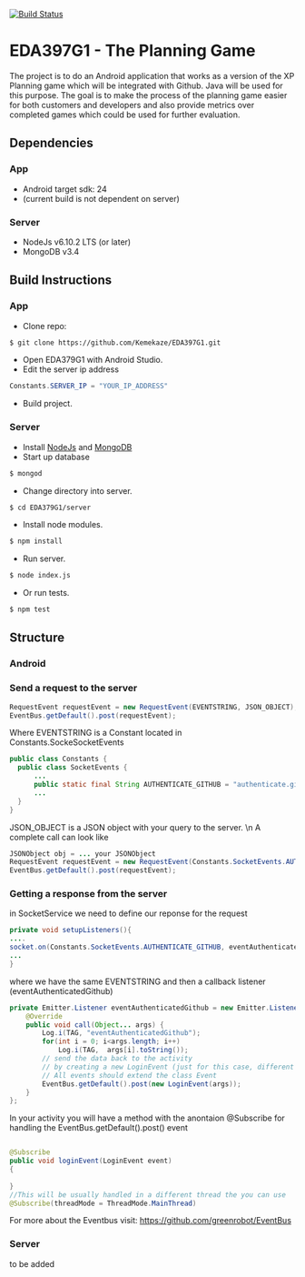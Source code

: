 [![Build Status](https://travis-ci.com/Kemekaze/EDA397G1.svg?token=xwshWmggh1TkzihJDoDT&branch=master)](https://travis-ci.com/Kemekaze/EDA397G1)
# EDA397G1 - The Planning Game
The project is to do an Android application that works as a version of the XP Planning game which will be integrated with Github. Java will be used for this purpose. The goal is to make the process of the planning game easier for both customers and developers and also provide metrics over completed games which could be used for further evaluation.

## Dependencies

### App
* Android target sdk: 24
* (current build is not dependent on server)

### Server

* NodeJs v6.10.2 LTS (or later)
* MongoDB v3.4

## Build Instructions

### App
* Clone repo:
```bash
$ git clone https://github.com/Kemekaze/EDA397G1.git
```
* Open EDA379G1 with Android Studio.
* Edit the server ip address
```java
Constants.SERVER_IP = "YOUR_IP_ADDRESS"
```
* Build project.


### Server

* Install [NodeJs](https://nodejs.org/en/) and [MongoDB](https://docs.mongodb.com/manual/installation/)
* Start up database
```bash
$ mongod
```
* Change directory into server.
```bash
$ cd EDA379G1/server
```
* Install node modules.
```bash
$ npm install
```
* Run server.
```bash
$ node index.js
```
* Or run tests.
```bash
$ npm test
```

## Structure
### Android
### Send a request to the server
```java
RequestEvent requestEvent = new RequestEvent(EVENTSTRING, JSON_OBJECT);
EventBus.getDefault().post(requestEvent);
```
Where EVENTSTRING is a Constant located in Constants.SockeSocketEvents
```java
public class Constants {
  public class SocketEvents {
      ...
      public static final String AUTHENTICATE_GITHUB = "authenticate.github";
      ...
  }
}
```
JSON_OBJECT is a JSON object with your query to the server. \n
A complete call can look like
```java
JSONObject obj = ... your JSONObject
RequestEvent requestEvent = new RequestEvent(Constants.SocketEvents.AUTHENTICATE_GITHUB,obj);
EventBus.getDefault().post(requestEvent);
```
### Getting a response from the server
in SocketService
we need to define our reponse for the request
```java
private void setupListeners(){
....
socket.on(Constants.SocketEvents.AUTHENTICATE_GITHUB, eventAuthenticatedGithub);
...
}
```
where we have the same EVENTSTRING and then a callback listener (eventAuthenticatedGithub)
```java
private Emitter.Listener eventAuthenticatedGithub = new Emitter.Listener() {
    @Override
    public void call(Object... args) {
        Log.i(TAG, "eventAuthenticatedGithub");
        for(int i = 0; i<args.length; i++)
            Log.i(TAG,  args[i].toString());
        // send the data back to the activity
        // by creating a new LoginEvent (just for this case, different events for different events)
        // All events should extend the class Event
        EventBus.getDefault().post(new LoginEvent(args));
    }
};
```
In your activity you will have a method with the anontaion @Subscribe for handling the EventBus.getDefault().post() event
```java

@Subscribe
public void loginEvent(LoginEvent event)
{
    
}
//This will be usually handled in a different thread the you can use 
@Subscribe(threadMode = ThreadMode.MainThread)
```
For more about the Eventbus visit:
https://github.com/greenrobot/EventBus
### Server
to be added

